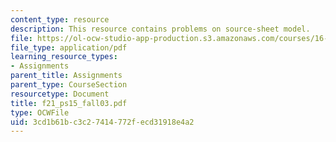 ```yaml
---
content_type: resource
description: This resource contains problems on source-sheet model.
file: https://ol-ocw-studio-app-production.s3.amazonaws.com/courses/16-01-unified-engineering-i-ii-iii-iv-fall-2005-spring-2006/3cd1b61bc3c27414772fecd31918e4a2_f21_ps15_fall03.pdf
file_type: application/pdf
learning_resource_types:
- Assignments
parent_title: Assignments
parent_type: CourseSection
resourcetype: Document
title: f21_ps15_fall03.pdf
type: OCWFile
uid: 3cd1b61b-c3c2-7414-772f-ecd31918e4a2
---
```

